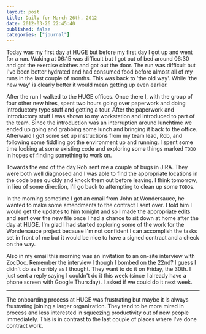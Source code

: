 ```yaml
---
layout: post
title: Daily for March 26th, 2012
date: 2012-03-26 22:45:40
published: false
categories: ["journal"]
---
```

 
Today was my first day at [HUGE](http://hugeinc.com) but before my first day I got up and went for a run. Waking at 06:15 was difficult but I got out of bed around 06:30 and got the exercise clothes and got out the door. The run was difficult but I've been better hydrated and had consumed food before almost all of my runs in the last couple of months. This was back to 'the old way'. While 'the new way' is clearly better it would mean getting up even earlier.

After the run I walked to the HUGE offices. Once there I, with the group of four other new hires, spent two hours going over paperwork and doing introductory type stuff and getting a tour. After the paperwork and introductory stuff I was shown to my workstation and introduced to part of the team. Since the introduction was an interruption around lunchtime we ended up going and grabbing some lunch and bringing it back to the office. Afterward I got some set up instructions from my team lead, Rob, and following some fiddling got the environment up and running. I spent some time looking at some existing code and exploring some things marked `TODO` in hopes of finding something to work on.

Towards the end of the day Rob sent me a couple of bugs in JIRA. They were both well diagnosed and I was able to find the appropriate locations in the code base quickly and knock them out before leaving. I think tomorrow, in lieu of some direction, I'll go back to attempting to clean up some `TODO`s.

In the morning sometime I got an email from John at Wondersauce, he wanted to make some amendments to the contract I sent over. I told him I would get the updates to him tonight and so I made the appropriate edits and sent over the new file once I had a chance to sit down at home after the day at HUGE. I'm glad I had started exploring some of the work for the Wondersauce project because I'm not confident I can accomplish the tasks set in front of me but it would be nice to have a signed contract and a check on the way.

Also in my email this morning was an invitation to an on-site interview with ZocDoc. Remember the interview I though I bombed on the 22nd? I guess I didn't do as horribly as I thought. They want to do it on Friday, the 30th. I just sent a reply saying I couldn't do it this week (since I already have a phone screen with Google Thursday). I asked if we could do it next week.

---

The onboarding process at HUGE was frustrating but maybe it is always frustrating joining a larger organization. They tend to be more mired in process and less interested in squeezing productivity out of new people immediately. This is in contrast to the last couple of places where I've done contract work.